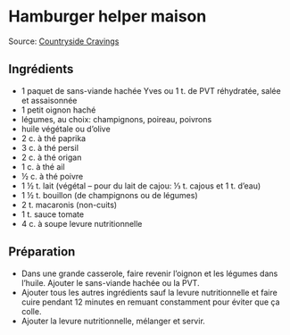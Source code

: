 # Hamburger helper maison
Source: [Countryside Cravings](https://www.countrysidecravings.com/homemade-hamburger-helper/)

## Ingrédients
* 1 paquet de sans-viande hachée Yves ou 1 t. de PVT réhydratée, salée et assaisonnée
* 1 petit oignon haché
* légumes, au choix: champignons, poireau, poivrons
* huile végétale ou d’olive
* 2 c. à thé paprika
* 3 c. à thé persil
* 2 c. à thé origan
* 1 c. à thé ail
* ½ c. à thé poivre
* 1 ½ t. lait (végétal – pour du lait de cajou: ⅓ t. cajous et 1 t. d’eau)
* 1 ½ t. bouillon (de champignons ou de légumes)
* 2 t. macaronis (non-cuits)
* 1 t. sauce tomate
* 4 c. à soupe levure nutritionnelle

## Préparation
* Dans une grande casserole, faire revenir l’oignon et les légumes dans l’huile. Ajouter le sans-viande hachée ou la PVT.
* Ajouter tous les autres ingrédients sauf la levure nutritionnelle et faire cuire pendant 12 minutes en remuant constamment pour éviter que ça colle.
* Ajouter la levure nutritionnelle, mélanger et servir.